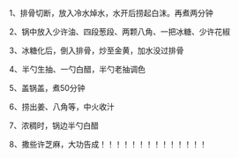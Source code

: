1、排骨切断，放入冷水焯水，水开后捞起白沫。再煮两分钟

2、锅中放入少许油、四段葱段、两颗八角、一把冰糖、少许花椒

3、冰糖化后，倒入排骨，炒至金黄，加水没过排骨

4、半勺生抽、一勺白醋，半勺老抽调色

5、盖锅盖，煮50分钟

6、捞出姜、八角等，中火收汁

7、浓稠时，锅边半勺白醋

8、撒些许芝麻，大功告成！！！！！！！！！！！！！！

